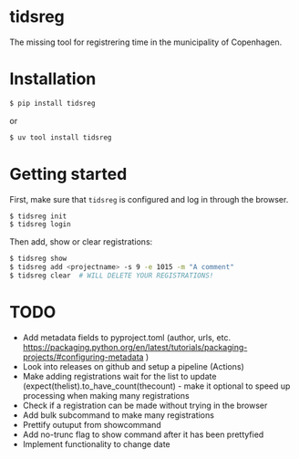 # tidsreg

The missing tool for registrering time in the municipality of Copenhagen.

# Installation

```bash
$ pip install tidsreg
```
or
```bash
$ uv tool install tidsreg
```

# Getting started
First, make sure that `tidsreg` is configured and log in through the browser.
```bash
$ tidsreg init
$ tidsreg login
```

Then add, show or clear registrations:
```bash
$ tidsreg show
$ tidsreg add <projectname> -s 9 -e 1015 -m "A comment"
$ tidsreg clear  # WILL DELETE YOUR REGISTRATIONS!
```



# TODO
* Add metadata fields to pyproject.toml (author, urls, etc. https://packaging.python.org/en/latest/tutorials/packaging-projects/#configuring-metadata )
* Look into releases on github and setup a pipeline (Actions)
* Make adding registrations wait for the list to update (expect(thelist).to_have_count(thecount) - make it optional to speed up processing when making many registrations
* Check if a registration can be made without trying in the browser
* Add bulk subcommand to make many registrations
* Prettify outuput from showcommand
* Add no-trunc flag to show command after it has been prettyfied
* Implement functionality to change date
